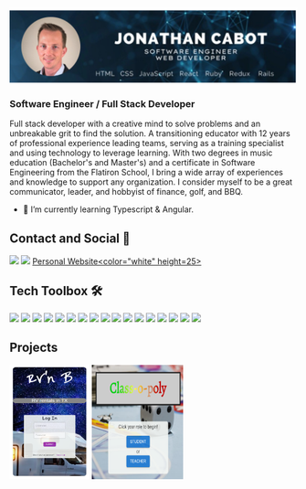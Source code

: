 ![Jon Cabot Banner](https://github.com/jcabot01/jcabot01/blob/main/Untitled%20design%20(16).png)
### Software Engineer / Full Stack Developer
Full stack developer with a creative mind to solve problems and an unbreakable grit to find the solution. A transitioning educator with 12 years of professional experience leading teams, serving as a training specialist and using technology to leverage learning. With two degrees in music education (Bachelor's and Master's) and a certificate in Software Engineering from the Flatiron School, I bring a wide array of experiences and knowledge to support any organization.  I consider myself to be a great communicator, leader, and hobbyist of finance, golf, and BBQ.

- 🌱 I’m currently learning Typescript & Angular. 

## Contact and Social 📲

<a href="https:/www.linkedin.com/in/joncabot/" target="blank"><img src="https://img.shields.io/badge/LinkedIn-0077B5?style=for-the-badge&logo=linkedin&logoColor=white" height=25></a>
<a href="https://medium.com/@jfc0053" target="blank"><img src="https://img.shields.io/badge/Medium-000000?style=for-the-badge&logo=medium&logoColor=white" height=25></a>
<a href="https://jcabot01.github.io/personal-portfolio-website/index.html#" target="blank">Personal Website<color="white" height=25></a>


## Tech Toolbox 🛠

![](https://img.shields.io/badge/JavaScript-323330?style=for-the-badge&logo=javascript&logoColor=F7DF1E)
![](https://img.shields.io/badge/React-20232A?style=for-the-badge&logo=react&logoColor=61DAFB)
![](https://img.shields.io/badge/Redux-764ABC?style=for-the-badge&logo=redux&logoColor=white)
![](https://img.shields.io/badge/Material_UI-007FFF?style=for-the-badge&logo=mui&logoColor=white)
![](https://img.shields.io/badge/React_Router-CA4245?style=for-the-badge&logo=react-router&logoColor=white)
![](https://img.shields.io/badge/HTML5-E34F26?style=for-the-badge&logo=html5&logoColor=white)
![](https://img.shields.io/badge/CSS3-1572B6?style=for-the-badge&logo=css3&logoColor=white)
![](https://img.shields.io/badge/Ruby_on_Rails-CC342D?style=for-the-badge&logo=ruby-on-rails&logoColor=white)
![](https://img.shields.io/badge/PostgeSQL-4169E1?style=for-the-badge&logo=postgresql&logoColor=white)
![](https://img.shields.io/badge/Markdown-F71A4A?style=for-the-badge&logo=markdown&logoColor=white)
![](https://img.shields.io/badge/Heroku-430098?style=for-the-badge&logo=heroku&logoColor=white)
![](https://img.shields.io/badge/npm-CB3837?style=for-the-badge&logo=npm&logoColor=white)
![](https://img.shields.io/badge/json-5E5C5C?style=for-the-badge&logo=json&logoColor=white)
![](https://img.shields.io/badge/Postman-FF6C37?style=for-the-badge&logo=Postman&logoColor=white)
![](https://img.shields.io/badge/Wordpress-21759B?style=for-the-badge&logo=wordpress&logoColor=white)
![](https://img.shields.io/badge/Visual_Studio_Code-0078D4?style=for-the-badge&logo=visual%20studio%20code&logoColor=white)
![](https://img.shields.io/badge/Git-F05032?style=for-the-badge&logo=git&logoColor=white)


## Projects
[<img src='https://github.com/jcabot01/jcabot01/blob/main/Phase-4-project%20blog%20login.PNG' alt='RVnB' width='140' height='200'>](https://github.com/jcabot01/phase-4-project)
[<img src='https://github.com/jcabot01/jcabot01/blob/main/landing%20pagecropped.png' alt='Class-o-poly' width='160' height='200'>](https://github.com/jcabot01/phase-5-project)
